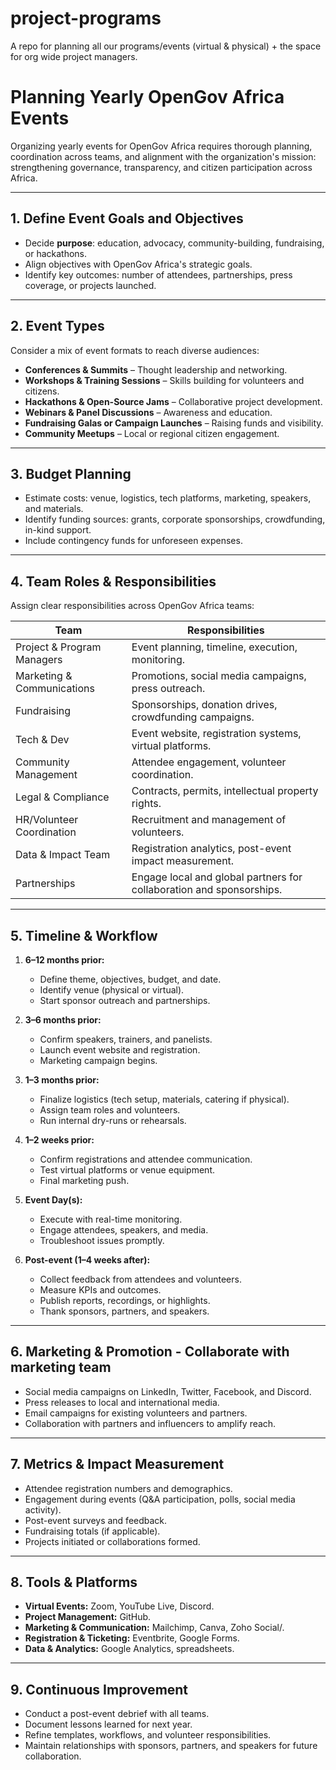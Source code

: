 # project-programs
A repo for planning all our programs/events (virtual &amp; physical) + the space for org wide project managers.

# Planning Yearly OpenGov Africa Events

Organizing yearly events for OpenGov Africa requires thorough planning, coordination across teams, and alignment with the organization's mission: strengthening governance, transparency, and citizen participation across Africa.

---

## 1. Define Event Goals and Objectives
- Decide **purpose**: education, advocacy, community-building, fundraising, or hackathons.
- Align objectives with OpenGov Africa's strategic goals.
- Identify key outcomes: number of attendees, partnerships, press coverage, or projects launched.

---

## 2. Event Types
Consider a mix of event formats to reach diverse audiences:
- **Conferences & Summits** – Thought leadership and networking.
- **Workshops & Training Sessions** – Skills building for volunteers and citizens.
- **Hackathons & Open-Source Jams** – Collaborative project development.
- **Webinars & Panel Discussions** – Awareness and education.
- **Fundraising Galas or Campaign Launches** – Raising funds and visibility.
- **Community Meetups** – Local or regional citizen engagement.

---

## 3. Budget Planning
- Estimate costs: venue, logistics, tech platforms, marketing, speakers, and materials.
- Identify funding sources: grants, corporate sponsorships, crowdfunding, in-kind support.
- Include contingency funds for unforeseen expenses.

---

## 4. Team Roles & Responsibilities
Assign clear responsibilities across OpenGov Africa teams:

| Team | Responsibilities |
|------|----------------|
| Project & Program Managers | Event planning, timeline, execution, monitoring. |
| Marketing & Communications | Promotions, social media campaigns, press outreach. |
| Fundraising | Sponsorships, donation drives, crowdfunding campaigns. |
| Tech & Dev | Event website, registration systems, virtual platforms. |
| Community Management | Attendee engagement, volunteer coordination. |
| Legal & Compliance | Contracts, permits, intellectual property rights. |
| HR/Volunteer Coordination | Recruitment and management of volunteers. |
| Data & Impact Team | Registration analytics, post-event impact measurement. |
| Partnerships | Engage local and global partners for collaboration and sponsorships. |

---

## 5. Timeline & Workflow
1. **6–12 months prior:**  
   - Define theme, objectives, budget, and date.  
   - Identify venue (physical or virtual).  
   - Start sponsor outreach and partnerships.  

2. **3–6 months prior:**  
   - Confirm speakers, trainers, and panelists.  
   - Launch event website and registration.  
   - Marketing campaign begins.  

3. **1–3 months prior:**  
   - Finalize logistics (tech setup, materials, catering if physical).  
   - Assign team roles and volunteers.  
   - Run internal dry-runs or rehearsals.  

4. **1–2 weeks prior:**  
   - Confirm registrations and attendee communication.  
   - Test virtual platforms or venue equipment.  
   - Final marketing push.  

5. **Event Day(s):**  
   - Execute with real-time monitoring.  
   - Engage attendees, speakers, and media.  
   - Troubleshoot issues promptly.  

6. **Post-event (1–4 weeks after):**  
   - Collect feedback from attendees and volunteers.  
   - Measure KPIs and outcomes.  
   - Publish reports, recordings, or highlights.  
   - Thank sponsors, partners, and speakers.  

---

## 6. Marketing & Promotion - Collaborate with marketing team
- Social media campaigns on LinkedIn, Twitter, Facebook, and Discord.  
- Press releases to local and international media.  
- Email campaigns for existing volunteers and partners.  
- Collaboration with partners and influencers to amplify reach.  

---

## 7. Metrics & Impact Measurement
- Attendee registration numbers and demographics.  
- Engagement during events (Q&A participation, polls, social media activity).  
- Post-event surveys and feedback.  
- Fundraising totals (if applicable).  
- Projects initiated or collaborations formed.

---

## 8. Tools & Platforms
- **Virtual Events:** Zoom, YouTube Live, Discord.  
- **Project Management:** GitHub.  
- **Marketing & Communication:** Mailchimp, Canva, Zoho Social/.  
- **Registration & Ticketing:** Eventbrite, Google Forms.  
- **Data & Analytics:** Google Analytics, spreadsheets.

---

## 9. Continuous Improvement
- Conduct a post-event debrief with all teams.  
- Document lessons learned for next year.  
- Refine templates, workflows, and volunteer responsibilities.  
- Maintain relationships with sponsors, partners, and speakers for future collaboration.
